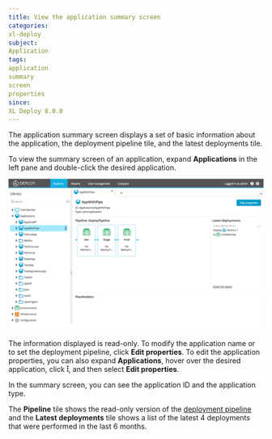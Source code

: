 ```yaml
---
title: View the application summary screen
categories:
xl-deploy
subject:
Application
tags:
application
summary
screen
properties
since:
XL Deploy 8.0.0
---
```


The application summary screen displays a set of basic information about the application, the deployment pipeline tile, and the latest deployments tile.

To view the summary screen of an application, expand **Applications** in the left pane and double-click the desired application.

![Summary screen](images/application-summary-screen.png)

The information displayed is read-only. To modify the application name or to set the deployment pipeline, click **Edit properties**.
To edit the application properties, you can also expand **Applications**, hover over the desired application, click ![Explorer action menu](/images/menu_three_dots.png), and then select **Edit properties**.

In the summary screen, you can see the application ID and the application type.

The **Pipeline** tile shows the read-only version of the [deployment pipeline](/xl-deploy/how-to/using-the-deployment-pipeline.html) and the **Latest deployments** tile shows a list of the latest 4 deployments that were performed in the last 6 months.  
